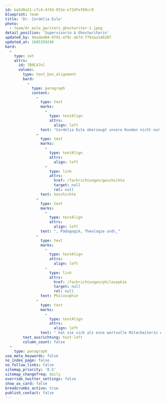 ```yaml
---
id: ba5d8a21-c7c4-4743-931e-ef2dfef89cc9
blueprint: team
title: 'Dr. Cordelia Eule'
photo:
  - team/dr_eule_gwriters_ghostwriter-1.jpeg
detail_position: 'Supervisorin & Ghostwriterin'
updated_by: 94ade404-9791-479c-a67d-f792aa146207
updated_at: 1685359246
bard:
  -
    type: set
    attrs:
      id: 7B9C47nl
      values:
        type: text_box_alignment
        bard:
          -
            type: paragraph
            content:
              -
                type: text
                marks:
                  -
                    type: textAlign
                    attrs:
                      align: left
                text: "Cordelia Eule überzeugt unsere Kunden nicht nur durch ihre Akkuratesse. Ihre Bereitschaft, sich auf jedes Thema in der Tiefe einzulassen und aus jedem Text das Beste herauszuholen sowie ihre Zuverlässigkeit und Einsatzbereitschaft zeigen zudem ihre Begeisterung für ihre Arbeit. Als verlässliche Supervisorin in unserer Qualitätssicherung und als promovierte Expertin für die Fachbereiche Archäologie,\_"
              -
                type: text
                marks:
                  -
                    type: textAlign
                    attrs:
                      align: left
                  -
                    type: link
                    attrs:
                      href: /fachrichtungen/geschichte
                      target: null
                      rel: null
                text: Geschichte
              -
                type: text
                marks:
                  -
                    type: textAlign
                    attrs:
                      align: left
                text: ", Pädagogik, Theologie und\_"
              -
                type: text
                marks:
                  -
                    type: textAlign
                    attrs:
                      align: left
                  -
                    type: link
                    attrs:
                      href: /fachrichtungen/philosophie
                      target: null
                      rel: null
                text: Philosophie
              -
                type: text
                marks:
                  -
                    type: textAlign
                    attrs:
                      align: left
                text: " hat sie sich als eine wertvolle Mitarbeiterin etabliert, der wir dank ihrer Stärken im analytischen Strukturieren und Schreiben gerne auch die schwierigsten Aufträge übergeben. Darüber hinaus hat Dr. Cordelia Eule auch mehrere Jahre Erfahrung im Bereich der Finanzberatung und hat eine Weiterbildung zur Versicherungs- und Finanzanlagenfachfrau absolviert, was ihr als\_Grundlage für alle wirtschaftswissenschaftlichen Themen dient."
        text_ausrichtung: text-left
        column_count: false
  -
    type: paragraph
use_meta_keywords: false
no_index_page: false
no_follow_links: false
sitemap_priority: '0.5'
sitemap_changefreq: daily
override_twitter_settings: false
show_as_card: false
breadcrumbs_active: true
publish_contact: false
---
```

